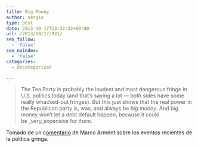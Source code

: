 ```yaml
---
title: Big Money
author: sergio
type: post
date: 2013-10-17T13:37:32+00:00
url: /2013/10/17/921/
seo_follow:
  - 'false'
seo_noindex:
  - 'false'
categories:
  - Uncategorized

---
```

> The Tea Party is probably the loudest and most dangerous fringe in U.S. politics today (and that’s saying a lot — both sides have some really whacked-out fringes). But this just shows that the real power in the Republican party is, was, and always be _big money_. And big money won’t let a debt default happen, because it could be _very_expensive for them.

Tomado de un c[omentario][1] de Marco Arment sobre los eventos recientes de la política gringa.

 [1]: http://www.nytimes.com/2013/10/17/us/congress-budget-debate.html?hp&_r=1&